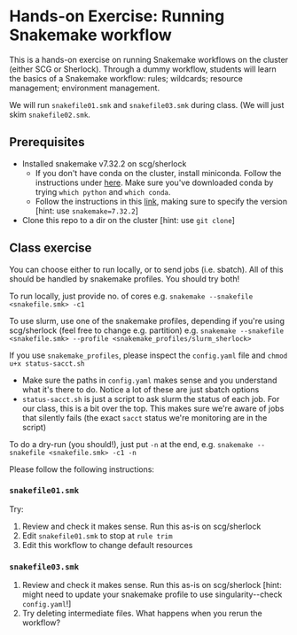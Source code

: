 # Hands-on Exercise: Running Snakemake workflow

This is a hands-on exercise on running Snakemake workflows on the cluster (either SCG or Sherlock). Through a dummy workflow, students will learn the basics of a Snakemake workflow: rules; wildcards; resource management; environment management. 

We will run `snakefile01.smk` and `snakefile03.smk` during class. (We will just skim `snakefile02.smk`.

## Prerequisites
* Installed snakemake v7.32.2 on scg/sherlock
  * If you don't have conda on the cluster, install miniconda. Follow the instructions under [here](https://github.com/bhattlab/scg_tools?tab=readme-ov-file#setting-up-your-environment-with-conda). Make sure you've downloaded conda by trying `which python` and `which conda`.
  * Follow the instructions in this [link](https://snakemake.readthedocs.io/en/v7.32.2/getting_started/installation.html), making sure to specify the version [hint: use `snakemake=7.32.2`]
* Clone this repo to a dir on the cluster [hint: use `git clone`]

## Class exercise
You can choose either to run locally, or to send jobs (i.e. sbatch). All of this should be handled by snakemake profiles. You should try both!

To run locally, just provide no. of cores e.g.
`snakemake --snakefile <snakefile.smk> -c1`

To use slurm, use one of the snakemake profiles, depending if you're using scg/sherlock (feel free to change e.g. partition) e.g.
`snakemake --snakefile <snakefile.smk> --profile <snakemake_profiles/slurm_sherlock>`

If you use `snakemake_profiles`, please inspect the `config.yaml` file and `chmod u+x status-sacct.sh` 
* Make sure the paths in `config.yaml` makes sense and you understand what it's there to do. Notice a lot of these are just sbatch options
* `status-sacct.sh` is just a script to ask slurm the status of each job. For our class, this is a bit over the top. This makes sure we're aware of jobs that silently fails (the exact `sacct` status we're monitoring are in the script)

To do a dry-run (you should!), just put `-n` at the end, e.g. 
`snakemake --snakefile <snakefile.smk> -c1 -n`


Please follow the following instructions:

### `snakefile01.smk`
Try:
1. Review and check it makes sense. Run this as-is on scg/sherlock 
2. Edit `snakefile01.smk` to stop at `rule trim`
3. Edit this workflow to change default resources

### `snakefile03.smk`
1. Review and check it makes sense. Run this as-is on scg/sherlock [hint: might need to update your snakemake profile to use singularity--check `config.yaml`!]
2. Try deleting intermediate files. What happens when you rerun the workflow? 



